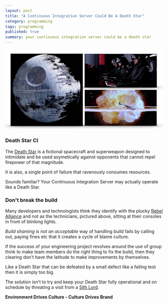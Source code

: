 ```yaml
---
layout: post
title: "A Continuous Integration Server Could Be A Death Star"
category: programming
tags: programming
published: true 
summary: your continuous integration server could be a death star
---
```


![death-star-ci](/public/death-star-ci.png)

### Death Star CI

The [Death Star](https://en.wikipedia.org/wiki/Death_Star) is a fictional spacecraft and superweapon designed to intimidate and be used asymetically against opponents that cannot repel firepower of that magnitude.

It is also, a single point of failure that ravenously consumes resources.

Sounds familiar? Your Continuous Integration Server may actually operate like a Death Star.

### Don't break the build 

Many developers and technologists think they identify with the plucky [Rebel Alliance](https://en.wikipedia.org/wiki/Rebel_Alliance) and not as the technicians, pictured above, sitting at their consoles in front of blinking lights.

*Build shaming is not an acceptable* way of handling build fails by calling out, paying fines etc that it creates a cycle of blame culture.

If the success of your engineering project revolves around the use of group think to make team members do the right thing to fix the build, then they clearing don't have the latitude to make improvements by themselves. 

Like a Death Star that can be defeated by a small defect like a failing test then it is simply too big.

The solution isn't to try and keep your Death Star fully operational and on schedule by threating a visit from a [Sith Lord](https://en.wikipedia.org/wiki/Sith). 

**Environment Drives Culture - Culture Drives Brand**
